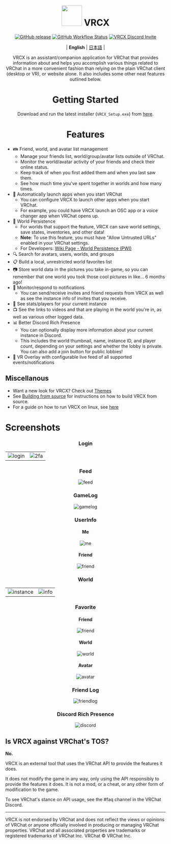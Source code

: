 <div align="center">

# <img src="https://raw.githubusercontent.com/vrcx-team/VRCX/master/VRCX.ico" width="64" height="64"> </img> VRCX 
[![GitHub release](https://img.shields.io/github/release/vrcx-team/VRCX.svg)](https://github.com/vrcx-team/VRCX/releases/latest)
[![GitHub Workflow Status](https://github.com/vrcx-team/VRCX/actions/workflows/github_actions.yml/badge.svg)](https://github.com/vrcx-team/VRCX/actions/workflows/github_actions.yml) 
[![VRCX Discord Invite](https://img.shields.io/discord/854071236363550763?color=%237289DA&logo=discord&logoColor=white)](https://vrcx.pypy.moe/discord)

| **English** | [日本語](./README.jp.md) |

VRCX is an assistant/companion application for VRChat that provides information about and helps you accomplish various things related to VRChat in a more convenient fashion than relying on the plain VRChat client (desktop or VR), or website alone. It also includes some other neat features outlined below. 

# Getting Started

<div align="center">

Download and run the latest installer (`VRCX_Setup.exe`) from [here](https://github.com/vrcx-team/VRCX/releases/latest).

# Features

<div align="left">

- :family: Friend, world, and avatar list management
  - Manage your friends list, world/group/avatar lists outside of VRChat.
  - Monitor the world/avatar activity of your friends and check their online status.
  - Keep track of when you first added them and when you last saw them.
  - See how much time you've spent together in worlds and how many times.
- :electric_plug: Automatically launch apps when you start VRChat
  - You can configure VRCX to launch other apps when you start VRChat.
  - For example, you could have VRCX launch an OSC app or a voice changer app when VRChat opens up.
- :floppy_disk: World Persistence
  - For worlds that support the feature, VRCX can save world settings, save states, inventories, and other data!
  - **Note**: To use this feature, you must have "Allow Untrusted URLs" enabled in your VRChat settings.
  - For Developers: [Wiki Page - World Persistence (PWI)](https://github.com/vrcx-team/VRCX/wiki/World-Persistence-(PWI))
- :mag: Search for avatars, users, worlds, and groups
- :clipboard: Build a local, unrestricted world favorites list
- :camera: Store world data in the pictures you take in-game, so you can remember that one world you took those cool pictures in like... 6 months ago!
- :bell: Monitor/respond to notifications
  - You can send/receive invites and friend requests from VRCX as well as see the instance info of invites that you receive.
- :scroll: See stats/players for your current instance
- :tv: See the links to videos and that are playing in the world you're in, as well as various other logged data.
- :bar_chart: Better Discord Rich Presence
  - You can optionally display more information about your current instance in Discord.
  - This includes the world thumbnail, name, instance ID, and player count, depending on your settings and whether the lobby is private. You can also add a join button for public lobbies!
- :crystal_ball: VR Overlay with configurable live feed of all supported events/notifications

## Miscellanous

- Want a new look for VRCX? Check out [Themes](https://github.com/vrcx-team/VRCX/wiki/Themes)
- See [Building from source](https://github.com/vrcx-team/VRCX/wiki/Building-from-source) for instructions on how to build VRCX from source.
- For a guide on how to run VRCX on linux, see [here](https://github.com/vrcx-team/VRCX/wiki/Running-VRCX-on-Linux)

# Screenshots

<div align="center">

<h3>Login</h3>

<table>
  <tr>
    <td align="center"><img src="https://user-images.githubusercontent.com/82102170/224703139-9cb24dda-3839-4f75-a665-cca69f9e08ea.png" alt="login"></td>
    <td align="center"><img src="https://user-images.githubusercontent.com/82102170/224703275-103e78fd-e917-428d-b901-6817d6b59b29.png" alt="2fa"></td>
  </tr>
</table>

<h3>Feed</h3>

<img src="https://user-images.githubusercontent.com/82102170/224714129-772d7418-034a-4fe3-aa2e-22ea71154d9a.png" alt="feed">

<h3>GameLog</h3>

<img src="https://user-images.githubusercontent.com/82102170/224714186-75cbf46d-f7b2-4a16-bcc5-2ec06d7f4b0d.png" alt="gamelog">

<h3>UserInfo</h3>

<h4>Me</h4>

<img src="https://user-images.githubusercontent.com/82102170/224704240-b10aba50-29b9-4ef4-b35a-958107a32cd6.png" alt="me">

<h4>Friend</h4>

<img src="https://user-images.githubusercontent.com/82102170/224714608-ac49621f-c28f-4266-8af8-715f4b9f2367.png" alt="friend">

<h3>World</h3>

<table>
  <tr>
    <td align="center"><img src="https://user-images.githubusercontent.com/82102170/224715566-67782a5e-f948-402b-b78d-1b2dd5e2382f.png" alt="instance"></td>
    <td align="center"><img src="https://user-images.githubusercontent.com/82102170/224715824-c0c4220e-4f20-4799-8419-f8138de35b7a.png" alt="info"></td>
  </tr>
</table>

<h3>Favorite</h3>

<h4>Friend</h4>

<img src="https://user-images.githubusercontent.com/82102170/224716414-5c6720bd-6d38-4e2d-9353-6bfaee47700e.png" alt="friend">

<h4>World</h4>

<img src="https://user-images.githubusercontent.com/82102170/224716652-ca54f3d1-449b-43f9-81f3-7bd0833c7d9d.png" alt="world">

<h4>Avatar</h4>

<img src="https://user-images.githubusercontent.com/82102170/224717146-37681b38-61ef-4302-8104-212c2161dc12.png" alt="avatar">

<h3>Friend Log</h3>

<img src="https://user-images.githubusercontent.com/82102170/224717793-dbbccdfd-4f89-4597-b38e-8070549b2cf8.png" alt="friendlog">

<h3>Discord Rich Presence</h3>

<img src="https://user-images.githubusercontent.com/82102170/224725991-3fc81a3d-ca15-4dcb-a057-d713803bd666.png" alt="discord">

<!-- The other images will be similar to this -->
</div>

## Is VRCX against VRChat's TOS?

**No.**

VRCX is an external tool that uses the VRChat API to provide the features it does. 

It does not modify the game in any way, only using the API responsibly to provide the features it does. It is not a mod, or a cheat, or any other form of modification to the game.

To see VRChat's stance on API usage, see the #faq channel in the VRChat Discord.

---

VRCX is not endorsed by VRChat and does not reflect the views or opinions of VRChat or anyone officially involved in producing or managing VRChat properties. VRChat and all associated properties are trademarks or registered trademarks of VRChat Inc. VRChat © VRChat Inc.

